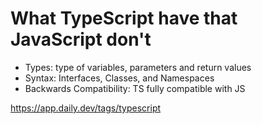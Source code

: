 # What TypeScript have that JavaScript don't

- Types: type of variables, parameters and return values
- Syntax: Interfaces, Classes, and Namespaces
- Backwards Compatibility: TS fully compatible with JS

https://app.daily.dev/tags/typescript